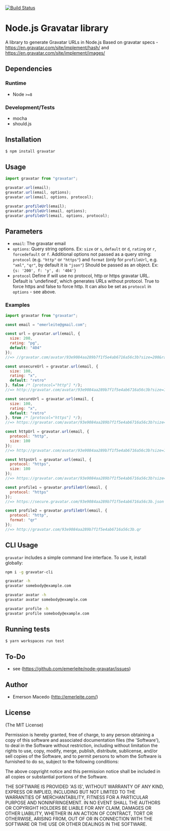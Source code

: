 [![Build Status](https://secure.travis-ci.org/emerleite/node-gravatar.svg)](http://travis-ci.org/emerleite/node-gravatar)

# Node.js Gravatar library

A library to generate Gravatar URLs in Node.js
Based on gravatar specs - <https://en.gravatar.com/site/implement/hash/> and <https://en.gravatar.com/site/implement/images/>

## Dependencies

### Runtime

- Node `>=8`

### Development/Tests

- mocha
- should.js

## Installation

```sh
$ npm install gravatar
```

## Usage

```javascript
import gravatar from "gravatar";

gravatar.url(email);
gravatar.url(email, options);
gravatar.url(email, options, protocol);

gravatar.profileUrl(email);
gravatar.profileUrl(email, options);
gravatar.profileUrl(email, options, protocol);
```

## Parameters

- `email`:
  The gravatar email
- `options`:
  Query string options. Ex: `size` or `s`, `default` or `d`, `rating` or `r`, `forcedefault` or `f`.
  Additional options not passed as a query string:
  `protocol` (e.g. `"http"` or `"https"`) and `format` (only for `profileUrl`, e.g. `"xml"`, `"qr"`,
  by default it is `"json"`)
  Should be passed as an object. Ex: `{s: '200', f: 'y', d: '404'}`
- `protocol`
  Define if will use no protocol, http or https gravatar URL. Default is 'undefined', which generates URLs without protocol. True to force https and false to force http.
  It can also be set as `protocol` in `options` - see above.

### Examples

```javascript
import gravatar from "gravatar";

const email = "emerleite@gmail.com";

const url = gravatar.url(email, {
  size: 200,
  rating: "pg",
  default: "404"
});
//=> //gravatar.com/avatar/93e9084aa289b7f1f5e4ab6716a56c3b?size=200&rating=pg&default=404

const unsecureUrl = gravatar.url(email, {
  size: 100,
  rating: "x",
  default: "retro"
}, false /* [protocol="http"] */);
//=> http://gravatar.com/avatar/93e9084aa289b7f1f5e4ab6716a56c3b?size=100&rating=x&default=retro

const secureUrl = gravatar.url(email, {
  size: 100,
  rating: "x",
  default: "retro"
}, true /* [protocol="https"] */);
//=> https://gravatar.com/avatar/93e9084aa289b7f1f5e4ab6716a56c3b?size=100&rating=x&default=retro

const httpUrl = gravatar.url(email, {
  protocol: "http",
  size: 100
});
//=> http://gravatar.com/avatar/93e9084aa289b7f1f5e4ab6716a56c3b?size=100

const httpsUrl = gravatar.url(email, {
  protocol: "https",
  size: 100
});
//=> https://gravatar.com/avatar/93e9084aa289b7f1f5e4ab6716a56c3b?size=100

const profile1 = gravatar.profileUrl(email, {
  protocol: "https"
});
//=> https://secure.gravatar.com/93e9084aa289b7f1f5e4ab6716a56c3b.json

const profile2 = gravatar.profileUrl(email, {
  protocol: "http",
  format: "qr"
});
//=> http://gravatar.com/93e9084aa289b7f1f5e4ab6716a56c3b.qr
```

## CLI Usage

`gravatar` includes a simple command line interface. To use it, install globally:

```sh
npm i -g gravatar-cli

gravatar -h
gravatar somebody@example.com

gravatar avatar -h
gravatar avatar somebody@example.com

gravatar profile -h
gravatar profile somebody@example.com
```

## Running tests

```sh
$ yarn workspaces run test
```

## To-Do

- see (<https://github.com/emerleite/node-gravatar/issues>)

## Author

- Emerson Macedo (<http://emerleite.com/>)

## License

(The MIT License)

Permission is hereby granted, free of charge, to any person obtaining
a copy of this software and associated documentation files (the
'Software'), to deal in the Software without restriction, including
without limitation the rights to use, copy, modify, merge, publish,
distribute, sublicense, and/or sell copies of the Software, and to
permit persons to whom the Software is furnished to do so, subject to
the following conditions:

The above copyright notice and this permission notice shall be
included in all copies or substantial portions of the Software.

THE SOFTWARE IS PROVIDED 'AS IS', WITHOUT WARRANTY OF ANY KIND,
EXPRESS OR IMPLIED, INCLUDING BUT NOT LIMITED TO THE WARRANTIES OF
MERCHANTABILITY, FITNESS FOR A PARTICULAR PURPOSE AND NONINFRINGEMENT.
IN NO EVENT SHALL THE AUTHORS OR COPYRIGHT HOLDERS BE LIABLE FOR ANY
CLAIM, DAMAGES OR OTHER LIABILITY, WHETHER IN AN ACTION OF CONTRACT,
TORT OR OTHERWISE, ARISING FROM, OUT OF OR IN CONNECTION WITH THE
SOFTWARE OR THE USE OR OTHER DEALINGS IN THE SOFTWARE.
